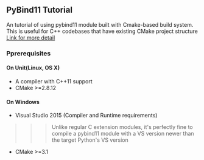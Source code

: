 ## PyBind11 Tutorial 

An tutorial of using pybind11 module built with Cmake-based build system. This is useful for C++ codebases that have existing CMake project structure 
[Link for more detail](https://blog.lindx.net/2019/08/14/pybind11/)

### Pprerequisites
#### On Unit(Linux, OS X)
* A compiler with C++11 support 
* CMake >=2.8.12

#### On Windows 
* Visual Studio 2015 (Compiler and Runtime requirements)
>>> Unlike regular C extension modules, it's perfectly fine to compile a pybind11 module with a VS version newer than the target Python's VS version
* CMake >=3.1

